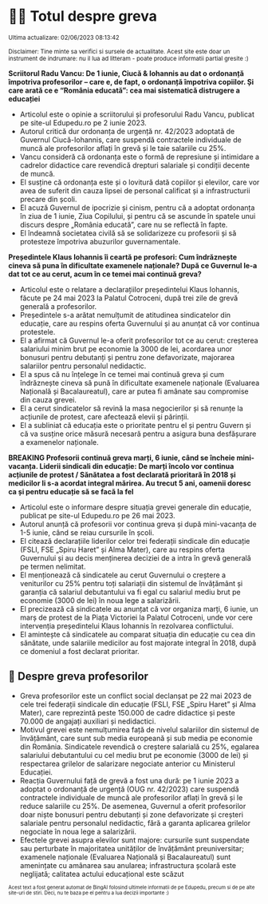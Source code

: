 # 👩‍🏫 Totul despre greva
<sub>Ultima actualizare: 02/06/2023 08:13:42</sub>

<sub>Disclaimer: Tine minte sa verifici si sursele de actualitate. Acest site este doar un instrument de indrumare: nu il lua ad litteram - poate produce informatii partial gresite :)</sub>

**Scriitorul Radu Vancu: De 1 iunie, Ciucă & Iohannis au dat o ordonanță împotriva profesorilor – care e, de fapt, o ordonanță împotriva copiilor. Și care arată ce e “România educată”: cea mai sistematică distrugere a educației**

- Articolul este o opinie a scriitorului și profesorului Radu Vancu, publicat pe site-ul Edupedu.ro pe 2 iunie 2023.
- Autorul critică dur ordonanța de urgență nr. 42/2023 adoptată de Guvernul Ciucă-Iohannis, care suspendă contractele individuale de muncă ale profesorilor aflați în grevă și le taie salariile cu 25%.
- Vancu consideră că ordonanța este o formă de represiune și intimidare a cadrelor didactice care revendică drepturi salariale și condiții decente de muncă.
- El susține că ordonanța este și o lovitură dată copiilor și elevilor, care vor avea de suferit din cauza lipsei de personal calificat și a infrastructurii precare din școli.
- El acuză Guvernul de ipocrizie și cinism, pentru că a adoptat ordonanța în ziua de 1 iunie, Ziua Copilului, și pentru că se ascunde în spatele unui discurs despre „România educată”, care nu se reflectă în fapte.
- El îndeamnă societatea civilă să se solidarizeze cu profesorii și să protesteze împotriva abuzurilor guvernamentale.

**Președintele Klaus Iohannis îi ceartă pe profesori: Cum îndrăznește cineva să puna în dificultate examenele naționale? După ce Guvernul le-a dat tot ce au cerut, acum în ce temei mai continuă greva?**

- Articolul este o relatare a declarațiilor președintelui Klaus Iohannis, făcute pe 24 mai 2023 la Palatul Cotroceni, după trei zile de grevă generală a profesorilor.
- Președintele s-a arătat nemulțumit de atitudinea sindicatelor din educație, care au respins oferta Guvernului și au anunțat că vor continua protestele.
- El a afirmat că Guvernul le-a oferit profesorilor tot ce au cerut: creșterea salariului minim brut pe economie la 3000 de lei, acordarea unor bonusuri pentru debutanți și pentru zone defavorizate, majorarea salariilor pentru personalul nedidactic.
- El a spus că nu înțelege în ce temei mai continuă greva și cum îndrăznește cineva să pună în dificultate examenele naționale (Evaluarea Națională și Bacalaureatul), care ar putea fi amânate sau compromise din cauza grevei.
- El a cerut sindicatelor să revină la masa negocierilor și să renunțe la acțiunile de protest, care afectează elevii și părinții.
- El a subliniat că educația este o prioritate pentru el și pentru Guvern și că va susține orice măsură necesară pentru a asigura buna desfășurare a examenelor naționale.

**BREAKING Profesorii continuă greva marți, 6 iunie, când se încheie mini-vacanța. Liderii sindicali din educație: De marți încolo vor continua acțiunile de protest / Sănătatea a fost declarată prioritară în 2018 și medicilor li s-a acordat integral mărirea. Au trecut 5 ani, oamenii doresc ca și pentru educație să se facă la fel**

- Articolul este o informare despre situația grevei generale din educație, publicat pe site-ul Edupedu.ro pe 26 mai 2023.
- Autorul anunță că profesorii vor continua greva și după mini-vacanța de 1-5 iunie, când se reiau cursurile în școli.
- El citează declarațiile liderilor celor trei federații sindicale din educație (FSLI, FSE „Spiru Haret” și Alma Mater), care au respins oferta Guvernului și au decis menținerea deciziei de a intra în grevă generală pe termen nelimitat.
- El menționează că sindicatele au cerut Guvernului o creștere a veniturilor cu 25% pentru toți salariații din sistemul de învățământ și garanția că salariul debutantului va fi egal cu salariul mediu brut pe economie (3000 de lei) în noua lege a salarizării.
- El precizează că sindicatele au anunțat că vor organiza marți, 6 iunie, un marș de protest de la Piața Victoriei la Palatul Cotroceni, unde vor cere intervenția președintelui Klaus Iohannis în rezolvarea conflictului.
- El amintește că sindicatele au comparat situația din educație cu cea din sănătate, unde salariile medicilor au fost majorate integral în 2018, după ce domeniul a fost declarat prioritar.

## 🏫 Despre greva profesorilor

- Greva profesorilor este un conflict social declanșat pe 22 mai 2023 de cele trei federații sindicale din educație (FSLI, FSE „Spiru Haret” și Alma Mater), care reprezintă peste 150.000 de cadre didactice și peste 70.000 de angajați auxiliari și nedidactici.
- Motivul grevei este nemulțumirea față de nivelul salariilor din sistemul de învățământ, care sunt sub media europeană și sub media pe economie din România. Sindicatele revendică o creștere salarială cu 25%, egalarea salariului debutantului cu cel mediu brut pe economie (3000 de lei) și respectarea grilelor de salarizare negociate anterior cu Ministerul Educației.
- Reacția Guvernului față de grevă a fost una dură: pe 1 iunie 2023 a adoptat o ordonanță de urgență (OUG nr. 42/2023) care suspendă contractele individuale de muncă ale profesorilor aflați în grevă și le reduce salariile cu 25%. De asemenea, Guvernul a oferit profesorilor doar niște bonusuri pentru debutanți și zone defavorizate și creșteri salariale pentru personalul nedidactic, fără a garanta aplicarea grilelor negociate în noua lege a salarizării.
- Efectele grevei asupra elevilor sunt majore: cursurile sunt suspendate sau perturbate în majoritatea unităților de învățământ preuniversitar; examenele naționale (Evaluarea Națională și Bacalaureatul) sunt amenințate cu amânarea sau anularea; infrastructura școlară este neglijată; calitatea actului educațional este scăzut


<sub><sub>Acest text a fost generat automat de BingAI folosind ultimele informatii de pe Edupedu, precum si de pe alte site-uri de stiri. Deci, nu te baza pe el pentru a lua decizii importante :)</sub></sub>